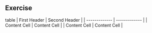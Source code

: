 ## Exercise

table
| First Header  | Second Header |
| ------------- | ------------- |
| Content Cell  | Content Cell  |
| Content Cell  | Content Cell  |